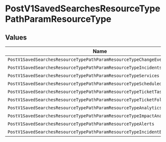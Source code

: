 # PostV1SavedSearchesResourceTypePathParamResourceType


## Values

| Name                                                                        | Value                                                                       |
| --------------------------------------------------------------------------- | --------------------------------------------------------------------------- |
| `PostV1SavedSearchesResourceTypePathParamResourceTypeChangeEvents`          | change_events                                                               |
| `PostV1SavedSearchesResourceTypePathParamResourceTypeIncidents`             | incidents                                                                   |
| `PostV1SavedSearchesResourceTypePathParamResourceTypeServices`              | services                                                                    |
| `PostV1SavedSearchesResourceTypePathParamResourceTypeScheduledMaintenances` | scheduled_maintenances                                                      |
| `PostV1SavedSearchesResourceTypePathParamResourceTypeTicketTasks`           | ticket_tasks                                                                |
| `PostV1SavedSearchesResourceTypePathParamResourceTypeTicketFollowUps`       | ticket_follow_ups                                                           |
| `PostV1SavedSearchesResourceTypePathParamResourceTypeAnalytics`             | analytics                                                                   |
| `PostV1SavedSearchesResourceTypePathParamResourceTypeImpactAnalytics`       | impact_analytics                                                            |
| `PostV1SavedSearchesResourceTypePathParamResourceTypeAlerts`                | alerts                                                                      |
| `PostV1SavedSearchesResourceTypePathParamResourceTypeIncidentEvents`        | incident_events                                                             |